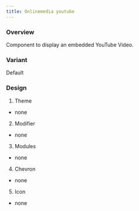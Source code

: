 ```yaml
---
title: Onlinemedia youtube
---
```

### Overview
  Component to display an embedded YouTube Video.
### Variant 
 Default
### Design
1. Theme
 * none
2. Modifier
 * none
3. Modules
 * none
4. Chevron
 * none
5. Icon
 * none
